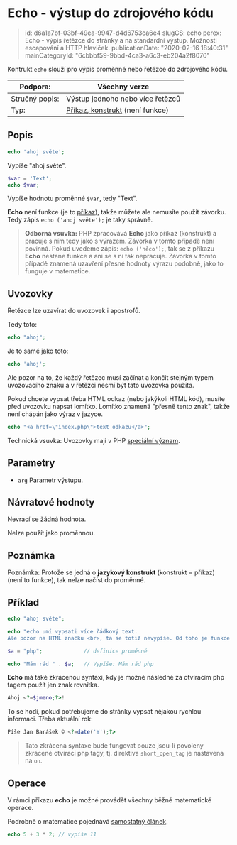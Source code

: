 Echo - výstup do zdrojového kódu
================================

> id: d6a1a7bf-03bf-49ea-9947-d4d6753ca6e4
> slugCS: echo
> perex: Echo - výpis řetězce do stránky a na standardní výstup. Možnosti escapování a HTTP hlaviček.
> publicationDate: "2020-02-16 18:40:31"
> mainCategoryId: "6cbbbf59-9bbd-4ca3-a6c3-eb204a2f8070"

Kontrukt `echo` slouží pro výpis proměnné nebo řetězce do zdrojového kódu.

| Podpora:       | Všechny verze
|----------------|------
| Stručný popis: | Výstup jednoho nebo více řetězců
| Typ:           | <a href="/prikazy-a-funkce">Příkaz, konstrukt</a> (není funkce)

Popis
-----

```php
echo 'ahoj světe';
```

Vypíše "ahoj světe".

```php
$var = 'Text';
echo $var;
```

Vypíše hodnotu proměnné `$var`, tedy "Text".

**Echo** není funkce (je to <a href="/prikazy-a-funkce">příkaz</a>), takže můžete ale nemusíte použít závorku. Tedy zápis `echo ('ahoj světe');` je taky správně.

> **Odborná vsuvka:** PHP zpracovává **Echo** jako příkaz (konstrukt) a pracuje s ním tedy jako s výrazem. Závorka v tomto případě není povinná. Pokud uvedeme zápis: `echo ('něco');`, tak se z příkazu **Echo** nestane funkce a ani se s ní tak nepracuje. Závorka v tomto případě znamená uzavření přesné hodnoty výrazu podobně, jako to funguje v matematice.

Uvozovky
--------

Řetězce lze uzavírat do uvozovek i apostrofů.

Tedy toto:

```php
echo "ahoj";
```


Je to samé jako toto:

```php
echo 'ahoj';
```


Ale pozor na to, že každý řetězec musí začínat a končit stejným typem uvozovacího znaku a v řetězci nesmí být tato uvozovka použita.

Pokud chcete vypsat třeba HTML odkaz (nebo jakýkoli HTML kód), musíte před uvozovku napsat lomítko. Lomítko znamená "přesně tento znak", takže není chápán jako výraz v jazyce.

```php
echo "<a href=\"index.php\">text odkazu</a>";
```


Technická vsuvka: Uvozovky mají v PHP <a href="/uvozovky-vyznam">speciální význam</a>.

Parametry
---------

- `arg` Parametr výstupu.

Návratové hodnoty
-----------------

Nevrací se žádná hodnota.

Nelze použít jako proměnnou.

Poznámka
--------

Poznámka: Protože se jedná o **jazykový konstrukt** (konstrukt = příkaz) (není to funkce), tak nelze načíst do proměnné.

Příklad
-------

```php
echo "ahoj světe";

echo "echo umí vypsati více řádkový text.
Ale pozor na HTML značku <br>, ta se totiž nevypíše. Od toho je funkce nl2br().";

$a = "php";				// definice proměnné

echo "Mám rád " . $a;	// Vypíše: Mám rád php
```

**Echo** má také zkrácenou syntaxi, kdy je možné následně za otvíracím php tagem použít jen znak rovnítka. 

```php
Ahoj <?=$jmeno;?>!
```

To se hodí, pokud potřebujeme do stránky vypsat nějakou rychlou informaci. Třeba aktuální rok:

```php
Píše Jan Barášek © <?=date('Y');?>
```

> Tato zkrácená syntaxe bude fungovat pouze jsou-li povoleny zkrácené otvírací php tagy, tj. direktiva `short_open_tag` je nastavena na `on`.

Operace
-------

V rámci příkazu **echo** je možné provádět všechny běžné matematické operace.

Podrobně o matematice pojednává <a href="/matematika">samostatný článek</a>.

```php
echo 5 + 3 * 2; // vypíše 11
```
